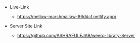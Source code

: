 * Live-Link 
   
    * https://mellow-marshmallow-96ddcf.netlify.app/

* Server Site Link 
   
    * https://github.com/ASHRAFULEJAB/weero-library-Server